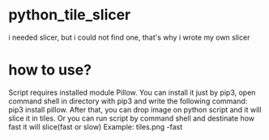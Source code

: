 # python_tile_slicer
i needed slicer, but i could not find one, that's why i wrote my own slicer
# how to use?
Script requires installed module Pillow. You can install it just by pip3, open command shell in directory with pip3 and write the following command: pip3 install pillow. After that, you can drop image on python script and it will slice it in tiles. Or you can run script by command shell and destinate how fast it will slice(fast or slow) Example: tiles.png -fast
